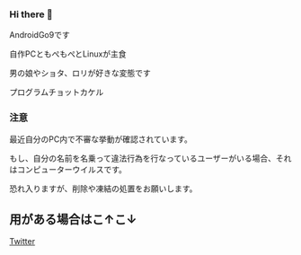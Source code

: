 ### Hi there 👋
AndroidGo9です

自作PCともぺもぺとLinuxが主食

男の娘やショタ、ロリが好きな変態です

プログラムチョットカケル

### 注意
最近自分のPC内で不審な挙動が確認されています。

もし、自分の名前を名乗って違法行為を行なっているユーザーがいる場合、それはコンピューターウイルスです。

恐れ入りますが、削除や凍結の処置をお願いします。
## 用がある場合はこ↑こ↓
[Twitter](https://twitter.com/AndroidGo9)

<!--
**AndroidGo9/AndroidGo9** is a ✨ _special_ ✨ repository because its `README.md` (this file) appears on your GitHub profile.

Here are some ideas to get you started:

- 🔭 I’m currently working on ...
- 🌱 I’m currently learning ...
- 👯 I’m looking to collaborate on ...
- 🤔 I’m looking for help with ...
- 💬 Ask me about ...
- 📫 How to reach me: ...
- 😄 Pronouns: ...
- ⚡ Fun fact: ...
-->

